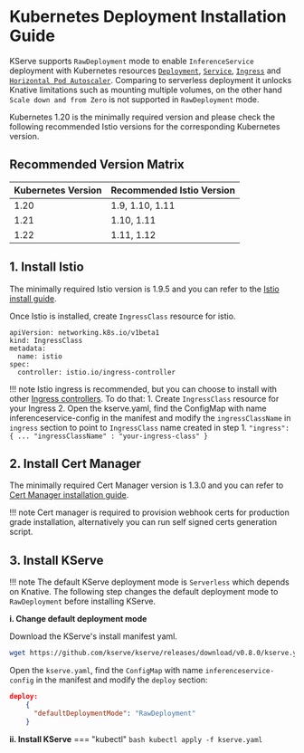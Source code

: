# Kubernetes Deployment Installation Guide
KServe supports `RawDeployment` mode to enable `InferenceService` deployment with Kubernetes resources [`Deployment`](https://kubernetes.io/docs/concepts/workloads/controllers/deployment), [`Service`](https://kubernetes.io/docs/concepts/services-networking/service), [`Ingress`](https://kubernetes.io/docs/concepts/services-networking/ingress) and [`Horizontal Pod Autoscaler`](https://kubernetes.io/docs/tasks/run-application/horizontal-pod-autoscale). Comparing to serverless deployment it unlocks Knative limitations such as mounting multiple volumes, on the other hand `Scale down and from Zero` is not supported in `RawDeployment` mode.

Kubernetes 1.20 is the minimally required version and please check the following recommended Istio versions for the corresponding
Kubernetes version.

## Recommended Version Matrix
| Kubernetes Version | Recommended Istio Version   |
| :---------- | :------------ |
| 1.20       | 1.9, 1.10, 1.11   |
| 1.21       | 1.10, 1.11   |
| 1.22       | 1.11, 1.12   |

## 1. Install Istio 

The minimally required Istio version is 1.9.5 and you can refer to the [Istio install guide](https://istio.io/latest/docs/setup/install).

Once Istio is installed, create `IngressClass` resource for istio.
```
apiVersion: networking.k8s.io/v1beta1
kind: IngressClass
metadata:
  name: istio
spec:
  controller: istio.io/ingress-controller
```


!!! note 
    Istio ingress is recommended, but you can choose to install with other [Ingress controllers](https://kubernetes.io/docs/concepts/services-networking/ingress-controllers/). To do that: 
    1. Create `IngressClass` resource for your Ingress 
    2. Open the kserve.yaml, find the ConfigMap with name inferenceservice-config in the manifest and modify the `ingressClassName` in `ingress` section to point to `IngressClass` name created in step 1.
    ```
    "ingress": {
                ...
               "ingressClassName" : "your-ingress-class"
    }
    ```




## 2. Install Cert Manager
The minimally required Cert Manager version is 1.3.0 and you can refer to [Cert Manager installation guide](https://cert-manager.io/docs/installation/).

!!! note
    Cert manager is required to provision webhook certs for production grade installation, alternatively you can run self signed certs generation script.

## 3. Install KServe
!!! note 
    The default KServe deployment mode is `Serverless` which depends on Knative. The following step changes the default deployment mode to `RawDeployment` before installing KServe.

**i. Change default deployment mode**

Download the KServe's install manifest yaml.
```bash
wget https://github.com/kserve/kserve/releases/download/v0.8.0/kserve.yaml
```
Open the `kserve.yaml`, find the `ConfigMap` with name `inferenceservice-config` in the manifest and modify the `deploy` section:
```json
deploy:
    {
      "defaultDeploymentMode": "RawDeployment"
    }
```

**ii. Install KServe**
=== "kubectl"
    ```bash
    kubectl apply -f kserve.yaml
    ```
